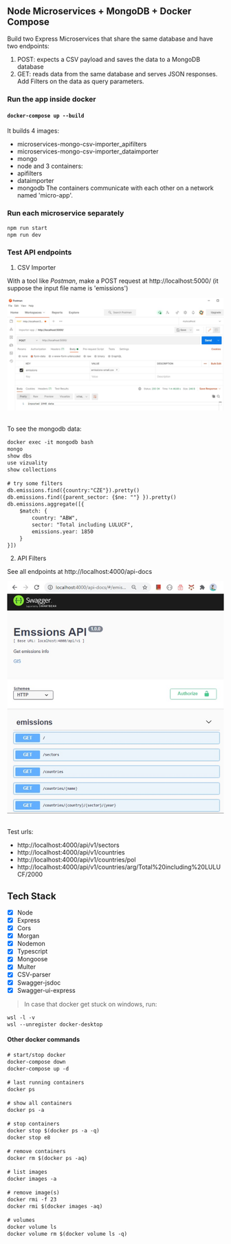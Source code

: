 ## Node Microservices + MongoDB + Docker Compose

Build two Express Microservices that share the same database and have two endpoints:
1. POST: expects a CSV payload and saves the data to a MongoDB database
2. GET: reads data from the same database and serves JSON responses. Add Filters on the data as query parameters.

### Run the app inside docker

#### `docker-compose up --build`

It builds 4 images: 
- microservices-mongo-csv-importer_apifilters
- microservices-mongo-csv-importer_dataimporter 
- mongo
- node 
and 3 containers: 
- apifilters
- dataimporter 
- mongodb
The containers communicate with each other on a network named 'micro-app'.

### Run each microservice separately

```
npm run start
npm run dev
```

### Test API endpoints

1. CSV Importer

With a tool like *Postman*, make a POST request at http://localhost:5000/ 
(it suppose the input file name is 'emissions')

<kbd><img src="https://github.com/girls-incode/microservices-mongo-csv-importer/blob/master/express-microservice-csv-import-mongodb.jpg" alt="" /></kbd>
<br/><br/>

To see the mongodb data:
```shell
docker exec -it mongodb bash
mongo
show dbs
use vizuality
show collections

# try some filters
db.emissions.find({country:"CZE"}).pretty()
db.emissions.find({parent_sector: {$ne: ""} }).pretty()
db.emissions.aggregate([{
	$match: {
        country: "ABW",
        sector: "Total including LULUCF",
        emissions.year: 1850
    }
}])
```

2. API Filters

See all endpoints at http://localhost:4000/api-docs

<kbd><img src="https://github.com/girls-incode/microservices-mongo-csv-importer/blob/master/express-microservice-swagger-api.jpg" alt="" /></kbd>
<br/><br/>

Test urls:
- http://localhost:4000/api/v1/sectors
- http://localhost:4000/api/v1/countries
- http://localhost:4000/api/v1/countries/pol
- http://localhost:4000/api/v1/countries/arg/Total%20including%20LULUCF/2000

## Tech Stack

- [x] Node
- [x] Express
- [x] Cors
- [x] Morgan
- [x] Nodemon
- [x] Typescript
- [x] Mongoose
- [x] Multer
- [x] CSV-parser
- [x] Swagger-jsdoc
- [x] Swagger-ui-express

> In case that docker get stuck on windows, run:

```shell
wsl -l -v
wsl --unregister docker-desktop
```

#### Other docker commands

```shell
# start/stop docker
docker-compose down
docker-compose up -d

# last running containers
docker ps

# show all containers
docker ps -a

# stop containers
docker stop $(docker ps -a -q)
docker stop e8

# remove containers
docker rm $(docker ps -aq)

# list images
docker images -a

# remove image(s)
docker rmi -f 23
docker rmi $(docker images -aq)

# volumes
docker volume ls
docker volume rm $(docker volume ls -q)
```
